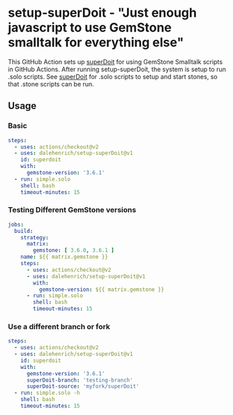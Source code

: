 # setup-superDoit - "Just enough javascript to use GemStone smalltalk for everything else"

This GitHub Action sets up [superDoit] for using GemStone Smalltalk scripts in GitHub Actions.
After running setup-superDoit, the system is setup to run .solo scripts. 
See [superDoit] for .solo scripts to setup and start stones, so that .stone scripts can be run.

## Usage

### Basic

```yaml
steps:
  - uses: actions/checkout@v2
  - uses: dalehenrich/setup-superDoit@v1
    id: superdoit
    with:
      gemstone-version: '3.6.1'
  - run: simple.solo
    shell: bash
    timeout-minutes: 15
```

### Testing Different GemStone versions

```yaml
jobs:
  build:
    strategy:
      matrix:
        gemstone: [ 3.6.0, 3.6.1 ]
    name: ${{ matrix.gemstone }}
    steps:
      - uses: actions/checkout@v2
      - uses: dalehenrich/setup-superDoit@v1
        with:
          gemstone-version: ${{ matrix.gemstone }}
      - run: simple.solo
        shell: bash
        timeout-minutes: 15
```

### Use a different branch or fork

```yaml
steps:
  - uses: actions/checkout@v2
  - uses: dalehenrich/setup-superDoit@v1
    id: superdoit
    with:
      gemstone-version: '3.6.1'
      superDoit-branch: 'testing-branch'
      superDoit-source: 'myfork/superDoit'
  - run: simple.solo -h
    shell: bash
    timeout-minutes: 15
```

[superDoit]: https://github.com/dalehenrich/superDoit

